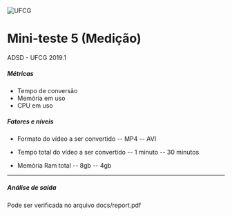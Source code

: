 ![UFCG](https://seeklogo.com/images/U/ufcg_universidade_federal_de_campina_grande-logo-E8B3971276-seeklogo.com.png "UFCG")
# Mini-teste 5 (Medição)
ADSD - UFCG 2019.1

##### Métricas
- Tempo de conversão
- Memória em uso
- CPU em uso

##### Fatores e níveis
- Formato do vídeo a ser convertido
-- MP4
-- AVI

- Tempo total do vídeo a ser convertido
-- 1 minuto
-- 30 minutos

- Memória Ram total
-- 8gb
-- 4gb

---

##### Análise de saída
Pode ser verificada no arquivo docs/report.pdf
